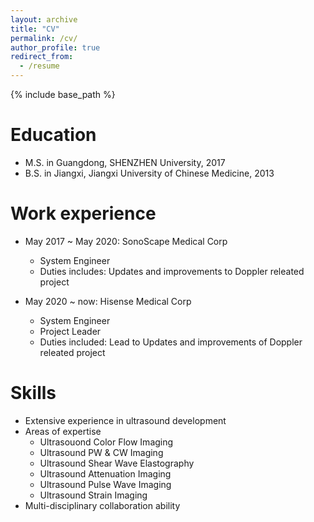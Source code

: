 ```yaml
---
layout: archive
title: "CV"
permalink: /cv/
author_profile: true
redirect_from:
  - /resume
---
```


{% include base_path %}

Education
======
* M.S. in Guangdong, SHENZHEN University, 2017
* B.S. in Jiangxi, Jiangxi University of Chinese Medicine, 2013

Work experience
======
* May 2017 ~ May 2020: SonoScape Medical Corp
  * System Engineer
  * Duties includes: Updates and improvements to Doppler releated project

* May 2020 ~ now: Hisense Medical Corp
  * System Engineer
  * Project Leader
  * Duties included: Lead to Updates and improvements of Doppler releated project
  
Skills
======
* Extensive experience in ultrasound development
* Areas of expertise
  * Ultrasouond Color Flow Imaging
  * Ultrasound PW & CW Imaging
  * Ultrasound Shear Wave Elastography
  * Ultrasound Attenuation Imaging
  * Ultrasound Pulse Wave Imaging
  * Ultrasound Strain Imaging
* Multi-disciplinary collaboration ability
